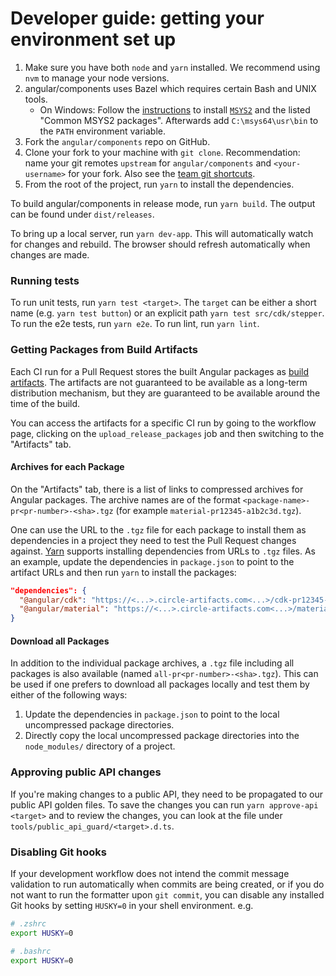# Developer guide: getting your environment set up

1. Make sure you have both `node` and `yarn` installed.
   We recommend using `nvm` to manage your node versions.
2. angular/components uses Bazel which requires certain Bash and UNIX tools.
   - On Windows: Follow the [instructions](https://docs.bazel.build/versions/master/install-windows.html#installing-compilers-and-language-runtimes)
   to install [`MSYS2`](https://www.msys2.org/) and the listed "Common MSYS2 packages".
   Afterwards add `C:\msys64\usr\bin` to the `PATH` environment variable.
3. Fork the `angular/components` repo on GitHub.
4. Clone your fork to your machine with `git clone`.
   Recommendation: name your git remotes `upstream` for `angular/components`
   and `<your-username>` for your fork. Also see the [team git shortcuts](https://github.com/angular/components/wiki/Team-git----bash-shortcuts).
5. From the root of the project, run `yarn` to install the dependencies.


To build angular/components in release mode, run `yarn build`. The output can be found under `dist/releases`.

To bring up a local server, run `yarn dev-app`. This will automatically watch for changes
and rebuild. The browser should refresh automatically when changes are made.

### Running tests

To run unit tests, run `yarn test <target>`. The `target` can be either a short name (e.g. `yarn test button`) or an explicit path `yarn test src/cdk/stepper`.
To run the e2e tests, run `yarn e2e`.
To run lint, run `yarn lint`.

### Getting Packages from Build Artifacts
Each CI run for a Pull Request stores the built Angular packages as
[build artifacts](https://circleci.com/docs/2.0/artifacts). The artifacts are not guaranteed to be
available as a long-term distribution mechanism, but they are guaranteed to be available around the
time of the build.

You can access the artifacts for a specific CI run by going to the workflow page, clicking on the
`upload_release_packages` job and then switching to the "Artifacts" tab.

#### Archives for each Package
On the "Artifacts" tab, there is a list of links to compressed archives for Angular packages. The
archive names are of the format `<package-name>-pr<pr-number>-<sha>.tgz` (for example
`material-pr12345-a1b2c3d.tgz`).

One can use the URL to the `.tgz` file for each package to install them as dependencies in a
project they need to test the Pull Request changes against. [Yarn](https://yarnpkg.com/lang/en/docs/cli/add)
supports installing dependencies from URLs to `.tgz` files. As an example, update the dependencies
in `package.json` to point to the artifact URLs and then run `yarn` to install the packages:

```json
"dependencies": {
  "@angular/cdk": "https://<...>.circle-artifacts.com<...>/cdk-pr12345-a1b2c3d.tgz",
  "@angular/material": "https://<...>.circle-artifacts.com<...>/material-pr12345-a1b2c3d.tgz",
}
```

#### Download all Packages
In addition to the individual package archives, a `.tgz` file including all packages is also
available (named `all-pr<pr-number>-<sha>.tgz`). This can be used if one prefers to download all
packages locally and test them by either of the following ways:

1. Update the dependencies in `package.json` to point to the local uncompressed package directories.
2. Directly copy the local uncompressed package directories into the `node_modules/` directory
   of a project.


### Approving public API changes
If you're making changes to a public API, they need to be propagated to our public API golden files.
To save the changes you can run `yarn approve-api <target>` and to review the changes, you can look
at the file under `tools/public_api_guard/<target>.d.ts`.


### Disabling Git hooks

If your development workflow does not intend the commit message validation to run automatically
when commits are being created, or if you do not want to run the formatter upon `git commit`, you
can disable any installed Git hooks by setting `HUSKY=0` in your shell environment. e.g.

```bash
# .zshrc
export HUSKY=0

# .bashrc
export HUSKY=0
```